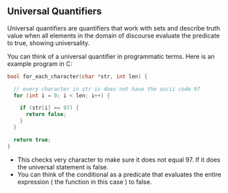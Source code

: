 ## Universal Quantifiers

Universal quantifiers are quantifiers that work with sets and describe truth value when all elements in the domain of discourse evaluate the predicate to true, showing universality.

You can think of a universal quantifier in programmatic terms.
Here is an example program in C:

```c
bool for_each_character(char *str, int len) {

  // every character in str is does not have the ascii code 97
  for (int i = 0; i < len; i++) {

    if (str[i] == 97) {
      return false;
    }
  }

  return true;
}
```

- This checks very character to make sure it does not equal 97. If it does the universal statement is false.
- You can think of the conditional as a predicate that evaluates the entire expression ( the function in this case ) to false.




